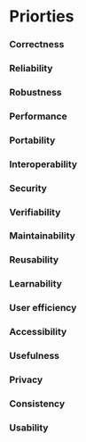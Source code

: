 # Priorties
### Correctness	
### Reliability	
### Robustness	
### Performance	
### Portability	
### Interoperability	
### Security
### Verifiability	
### Maintainability
### Reusability	
### Learnability
### User efficiency
### Accessibility
### Usefulness	
### Privacy	
### Consistency
### Usability	
